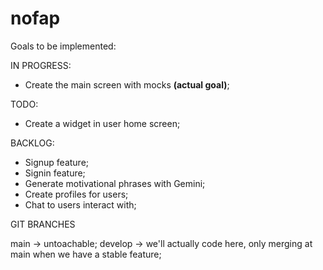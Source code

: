 # nofap

Goals to be implemented:

IN PROGRESS:
- Create the main screen with mocks **(actual goal)**;

TODO: 
- Create a widget in user home screen;

BACKLOG:
- Signup feature;
- Signin feature;
- Generate motivational phrases with Gemini;
- Create profiles for users;
- Chat to users interact with;



GIT BRANCHES

main -> untoachable;
develop -> we'll actually code here, only merging at main when we have a stable feature;
